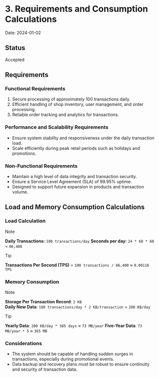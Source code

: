# 3. Requirements and Consumption Calculations

Date: 2024-01-02

## Status

Accepted

## Requirements

### Functional Requirements

1. Secure processing of approximately 100 transactions daily.
2. Efficient handling of shop inventory, user management, and order processing.
3. Reliable order tracking and analytics for transactions.

### Performance and Scalability Requirements

* Ensure system stability and responsiveness under the daily transaction load.
* Scale efficiently during peak retail periods such as holidays and promotions.

### Non-Functional Requirements

* Maintain a high level of data integrity and transaction security.
* Ensure a Service Level Agreement (SLA) of 99.95% uptime.
* Designed to support future expansion in products and transaction volume.

## Load and Memory Consumption Calculations

### Load Calculation

> [!NOTE]
>
> **Daily Transactions:** `100 transactions/day`
> **Seconds per day:** `24 * 60 * 60` = `86,400`

> [!TIP]
>
> **Transactions Per Second (TPS)** = `100 transactions / 86,400` ≈ `0.00116 TPS`

### Memory Consumption

> [!NOTE]
>
> **Storage Per Transaction Record**: `2 KB`  
> **Daily New Data**: `100 transactions/day * 2 KB/transaction` = `200 KB/day`

> [!TIP]
>
> **Yearly Data**: `200 KB/day * 365 days` ≈ `73 MB/year`
> **Five-Year Data**: `73 MB/year * 5` ≈ `365 MB`

### Considerations

* The system should be capable of handling sudden surges in transactions, especially during promotional events.
* Data backup and recovery plans must be robust to ensure continuity and security of transaction data.
